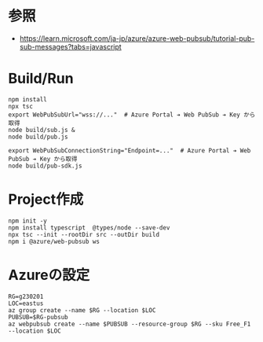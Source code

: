 # 参照

- https://learn.microsoft.com/ja-jp/azure/azure-web-pubsub/tutorial-pub-sub-messages?tabs=javascript

# Build/Run
```
npm install
npx tsc
export WebPubSubUrl="wss://..."  # Azure Portal ➔ Web PubSub ➔ Key から取得
node build/sub.js &
node build/pub.js 

export WebPubSubConnectionString="Endpoint=..."  # Azure Portal ➔ Web PubSub ➔ Key から取得
node build/pub-sdk.js 
```

# Project作成
```
npm init -y
npm install typescript  @types/node --save-dev
npx tsc --init --rootDir src --outDir build 
npm i @azure/web-pubsub ws
```

# Azureの設定
```
RG=g230201
LOC=eastus
az group create --name $RG --location $LOC
PUBSUB=$RG-pubsub
az webpubsub create --name $PUBSUB --resource-group $RG --sku Free_F1 --location $LOC
```
